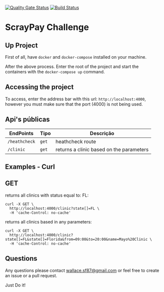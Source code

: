 [![Quality Gate Status](https://sonarcloud.io/api/project_badges/measure?project=wallaceSF_scratchpay-challenge&metric=alert_status)](https://sonarcloud.io/summary/new_code?id=wallaceSF_scratchpay-challenge)
[![Build Status](https://dev.azure.com/wallacesf0597/Control-media/_apis/build/status%2FScratchpay%20Challenge?branchName=main)](https://dev.azure.com/wallacesf0597/Control-media/_build/latest?definitionId=2&branchName=main)

# ScrayPay Challenge

## Up Project
First of all, have `docker` and `docker-compose` installed on your machine.

After the above process.
Enter the root of the project and start the containers with the `docker-compose up` command.

## Accessing the project
To access, enter the address bar with this url: `http://localhost:4000`, however you must make sure that the port (4000) is not being used.
## Api's públicas
| EndPoints     | Tipo     | Descrição                              |
|---------------|----------|----------------------------------------| 
| `/heathcheck` | `get`    | heathcheck route                       |
| `/clinic`     | `get`    | returns a clinic based on the parameters |

## Examples - Curl

## GET

returns all clinics with status equal to: FL:

    curl -X GET \
      http://localhost:4000/clinic?state[]=FL \  
      -H 'cache-Control: no-cache'   

returns all clinics based in any parameters:

    curl -X GET \
      http://localhost:4000/clinic?state[]=FL&state[]=Florida&from=09:00&to=20:00&name=Mayo%20Clinic \  
      -H 'cache-Control: no-cache'

## Questions
Any questions please contact wallace.sf87@gmail.com or feel free to create an issue or a pull request.

Just Do it!